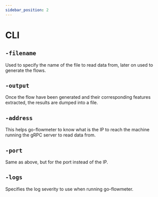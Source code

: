 ```yaml
---
sidebar_position: 2
---
```


# CLI

## `-filename`

Used to specify the name of the file to read data from, later on used to generate the flows.

## `-output`

Once the flow have been generated and their corresponding features extracted, the results are dumped into a file.

## `-address`

This helps go-flowmeter to know what is the IP to reach the machine running the gRPC server to read data from.

## `-port`

Same as above, but for the port instead of the IP.

## `-logs`

Specifies the log severity to use when running go-flowmeter.
